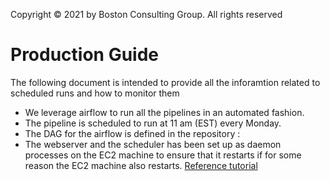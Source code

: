 Copyright © 2021 by Boston Consulting Group. All rights reserved

# Production Guide

The following document is intended to provide all the inforamtion related to scheduled runs and how to monitor them

- We leverage airflow to run all the pipelines in an automated fashion. 
- The pipeline is scheduled to run at 11 am (EST) every Monday.
- The DAG for the airflow is defined in the repository : 
- The webserver and the scheduler has been set up as daemon processes on the EC2 machine to ensure that it restarts if for some reason the EC2 machine also restarts. [Reference tutorial](https://towardsdatascience.com/how-to-run-apache-airflow-as-daemon-using-linux-systemd-63a1d85f9702)

